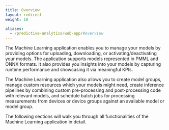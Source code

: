 ```yaml
---
title: Overview
layout: redirect
weight: 10

aliases:
  - /predictive-analytics/web-app/#overview
---
```


The Machine Learning application enables you to manage your models by providing options for uploading, downloading, or activating/deactivating your models. The application supports models represented in PMML and ONNX formats. It also provides you insights into your models by capturing runtime performance and showcasing it via meaningful KPIs.

The Machine Learning application also allows you to create model groups, manage custom resources which your models might need, create inference pipelines by combining custom pre-processing and post-processing code with relevant models, and schedule batch jobs for processing measurements from devices or device groups against an available model or model group.

The following sections will walk you through all functionalities of the Machine Learning application in detail.
